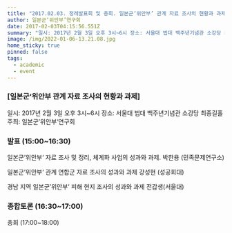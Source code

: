 ```yaml
---
title: "2017.02.03. 정례발표회 및 총회. 일본군‘위안부’ 관계 자료 조사의 현황과 과제 "
author: 일본군‘위안부’연구회
date: 2017-02-03T04:15:56.551Z
summary: "일시: 2017년 2월 3일 오후 3시~6시 장소: 서울대 법대 백주년기념관 소강당 최종길홀  주최: 일본군’위안부‘연구회"
image: /img/2022-01-06-13.21.08.jpg
home_sticky: true
pinned: false
tags:
  - academic
  - event
---
```

### \[일본군‘위안부 관계 자료 조사의 현황과 과제]

일시: 2017년 2월 3일 오후 3시~6시
장소: 서울대 법대 백주년기념관 소강당 최종길홀 
주최: 일본군’위안부‘연구회 

### 발표 (15:00~16:30)

일본군’위안부‘ 자료 조사 및 정리, 체계화 사업의 성과와 과제. 
박한용 (민족문제연구소)

일본군’위안부‘ 관계 연합군 자료 조사의 성과와 과제
강성현 (성공회대) 

경남 지역 일본군’위안부‘ 피해 현지 조사의 성과와 과제 
전갑생(서울대) 

### 종합토론 (16:30~17:00)

총회 (17:00~18:00)